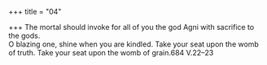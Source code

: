 +++
title = "04"

+++
The mortal should invoke for all of you the god Agni with sacrifice to  the gods.  
O blazing one, shine when you are kindled. Take your seat upon the  womb of truth. Take your seat upon the womb of grain.684 V.22–23  